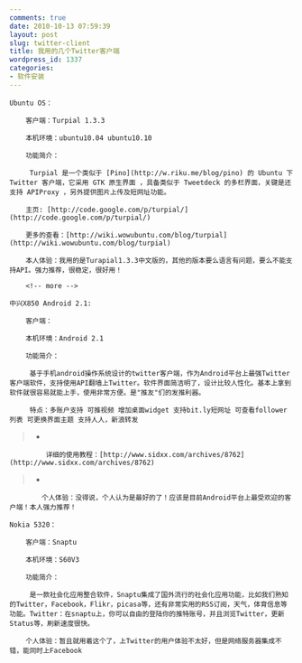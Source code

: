 ```yaml
---
comments: true
date: 2010-10-13 07:59:39
layout: post
slug: twitter-client
title: 我用的几个Twitter客户端
wordpress_id: 1337
categories:
- 软件安装
---
```



	Ubuntu OS：





> 
	
> 
> 
		客户端：Turpial 1.3.3
	
> 
> 
	
> 
> 
		本机环境：ubuntu10.04 ubuntu10.10
	
> 
> 
	
> 
> 
		功能简介：
	
> 
> 
	
> 
> 
		 Turpial 是一个类似于 [Pino](http://w.riku.me/blog/pino) 的 Ubuntu 下 Twitter 客户端，它采用 GTK 原生界面 ，具备类似于 Tweetdeck 的多栏界面，关键是还支持 APIProxy ，另外提供图片上传及短网址功能。
	
> 
> 
	
> 
> 
		主页: [http://code.google.com/p/turpial/](http://code.google.com/p/turpial/)
	
> 
> 
	
> 
> 
		更多的查看：[http://wiki.wowubuntu.com/blog/turpial](http://wiki.wowubuntu.com/blog/turpial)
	
> 
> 
	
> 
> 
		
	
> 
> 
	
> 
> 
		本人体验：我用的是Turapial1.3.3中文版的，其他的版本要么语言有问题，要么不能支持API。强力推荐，很稳定，很好用！
	
> 
> 
	
> 
> 
		<!-- more -->  

		
	
> 
> 






	中兴X850 Android 2.1:





> 
	
> 
> 
		客户端：
	
> 
> 
	
> 
> 
		本机环境：Android 2.1
	
> 
> 
	
> 
> 
		功能简介：
	
> 
> 
	
> 
> 
		 基于手机android操作系统设计的twitter客户端，作为Android平台上最强Twitter客户端软件，支持使用API翻墙上Twitter。软件界面简洁明了，设计比较人性化。基本上拿到软件就很容易就能上手，使用非常方便。是"推友"们的发推利器。
	
> 
> 
	
> 
> 
		 特点：多账户支持 可推视频 增加桌面widget 支持bit.ly短网址 可查看follower列表 可更换界面主题 支持人人，新浪转发
	
> 
> 
	
> 
> 
		
>   * 
			 详细的使用教程：[http://www.sidxx.com/archives/8762](http://www.sidxx.com/archives/8762)
		
> 
		
>   * 
			个人体验：没得说，个人认为是最好的了！应该是目前Android平台上最受欢迎的客户端！本人强力推荐！
		
> 
	






	  

	






	Nokia 5320：





> 
	
> 
> 
		客户端：Snaptu
	
> 
> 
	
> 
> 
		本机环境：S60V3
	
> 
> 
	
> 
> 
		功能简介：
	
> 
> 
	
> 
> 
		 是一款社会化应用整合软件，Snaptu集成了国外流行的社会化应用功能，比如我们熟知的Twitter，Facebook，Flikr，picasa等，还有非常实用的RSS订阅，天气，体育信息等功能。Twitter：在snaptu上，你可以自由的登陆你的推特账号，并且浏览Twitter，更新Status等，刷新速度很快。
	
> 
> 
	
> 
> 
		个人体验：暂且就用着这个了，上Twitter的用户体验不太好，但是网络服务器集成不错，能同时上Facebook
	
> 
> 
	
> 
> 
		  

		
	
> 
> 






	




